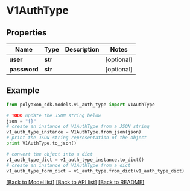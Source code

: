 # V1AuthType


## Properties
Name | Type | Description | Notes
------------ | ------------- | ------------- | -------------
**user** | **str** |  | [optional] 
**password** | **str** |  | [optional] 

## Example

```python
from polyaxon_sdk.models.v1_auth_type import V1AuthType

# TODO update the JSON string below
json = "{}"
# create an instance of V1AuthType from a JSON string
v1_auth_type_instance = V1AuthType.from_json(json)
# print the JSON string representation of the object
print V1AuthType.to_json()

# convert the object into a dict
v1_auth_type_dict = v1_auth_type_instance.to_dict()
# create an instance of V1AuthType from a dict
v1_auth_type_form_dict = v1_auth_type.from_dict(v1_auth_type_dict)
```
[[Back to Model list]](../README.md#documentation-for-models) [[Back to API list]](../README.md#documentation-for-api-endpoints) [[Back to README]](../README.md)


